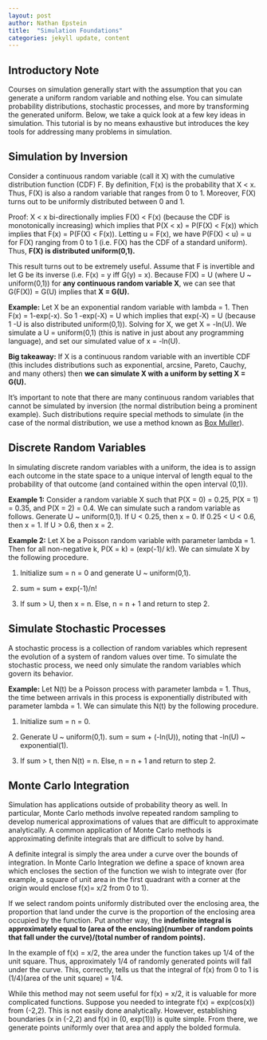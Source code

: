 ```yaml
---
layout: post
author: Nathan Epstein
title:  "Simulation Foundations"
categories: jekyll update, content
---
```


## Introductory Note

Courses on simulation generally start with the assumption that you can generate a uniform random variable and nothing else. You can simulate probability distributions, stochastic processes, and more by transforming the generated uniform. Below, we take a quick look at a few key ideas in simulation. This tutorial is by no means exhaustive but introduces the key tools for addressing many problems in simulation.

## Simulation by Inversion

Consider a continuous random variable (call it X) with the cumulative distribution function (CDF) F. By definition, F(x) is the probability that X < x. Thus, F(X) is also a random variable that ranges from 0 to 1. Moreover, F(X) turns out to be uniformly distributed between 0 and 1.

Proof: X < x bi-directionally implies F(X) < F(x) (because the CDF is monotonically increasing) which implies that P(X < x) = P(F(X) < F(x)) which implies that F(x) = P(F(X) < F(x)). Letting u = F(x), we have P(F(X) < u) = u for F(X) ranging from 0 to 1 (i.e. F(X) has the CDF of a standard uniform). Thus, **F(X) is distributed uniform(0,1).**

This result turns out to be extremely useful. Assume that F is invertible and let G be its inverse (i.e. F(x) = y iff G(y) = x). Because F(X) = U (where U ~ uniform(0,1)) for **any continuous random variable X**, we can see that G(F(X)) = G(U) implies that **X = G(U).**

**Example:** Let X be an exponential random variable with lambda = 1. Then F(x) = 1-exp(-x). So 1 -exp(-X) = U which implies that exp(-X) = U (because 1 -U is also distributed uniform(0,1)). Solving for X, we get X = -ln(U). We simulate a U = uniform(0,1) (this is native in just about any programming language), and set our simulated value of x = -ln(U).

**Big takeaway:** If X is a continuous random variable with an invertible CDF (this includes distributions such as exponential, arcsine, Pareto, Cauchy, and many others) then **we can simulate X with a uniform by setting X = G(U).**

It’s important to note that there are many continuous random variables that cannot be simulated by inversion (the normal distribution being a prominent example). Such distributions require special methods to simulate (in the case of the normal distribution, we use a method known as <a href="http://en.wikipedia.org/wiki/Box%E2%80%93Muller_transform">Box Muller</a>).

## Discrete Random Variables

In simulating discrete random variables with a uniform, the idea is to assign each outcome in the state space to a unique interval of length equal to the probability of that outcome (and contained within the open interval (0,1)).

 **Example 1:** Consider a random variable X such that P(X = 0) = 0.25, P(X = 1) = 0.35, and P(X = 2) = 0.4. We can simulate such a random variable as follows. Generate U ~ uniform(0,1). If U < 0.25, then x = 0. If 0.25 < U < 0.6, then x = 1. If U > 0.6, then x = 2.

 **Example 2:** Let X be a Poisson random variable with parameter lambda = 1. Then for all non-negative k, P(X = k) = (exp(-1)/ k!). We can simulate X by the following procedure.

1) Initialize sum = n = 0 and generate U ~ uniform(0,1).

2) sum = sum + exp(-1)/n!

3) If sum > U, then x = n. Else, n = n + 1 and return to step 2.

## Simulate Stochastic Processes

A stochastic process is a collection of random variables which represent the evolution of a system of random values over time. To simulate the stochastic process, we need only simulate the random variables which govern its behavior.

**Example:** Let N(t) be a Poisson process with parameter lambda = 1. Thus, the time between arrivals in this process is exponentially distributed with parameter lambda = 1. We can simulate this N(t) by the following procedure.

1) Initialize sum = n = 0.

2) Generate U ~ uniform(0,1). sum = sum + (-ln(U)), noting that -ln(U) ~ exponential(1).

 3) If sum > t, then N(t) = n. Else, n = n + 1 and return to step 2.


## Monte Carlo Integration

Simulation has applications outside of probability theory as well. In particular, Monte Carlo methods involve repeated random sampling to develop numerical approximations of values that are difficult to approximate analytically. A common application of Monte Carlo methods is approximating definite integrals that are difficult to solve by hand.

A definite integral is simply the area under a curve over the bounds of integration. In Monte Carlo Integration we define a space of known area which encloses the section of the function we wish to integrate over (for example, a square of unit area in the first quadrant with a corner at the origin would enclose f(x)= x/2 from 0 to 1).

If we select random points uniformly distributed over the enclosing area, the proportion that land under the curve is the proportion of the enclosing area occupied by the function. Put another way, the **indefinite integral is approximately equal to (area of the enclosing)(number of random points that fall under the curve)/(total number of random points).**

In the example of f(x) = x/2, the area under the function takes up 1/4 of the unit square. Thus, approximately 1/4 of randomly generated points will fall under the curve. This, correctly, tells us that the integral of f(x) from 0 to 1 is (1/4)(area of the unit square) = 1/4.

While this method may not seem useful for f(x) = x/2, it is valuable for more complicated functions. Suppose you needed to integrate f(x) = exp(cos(x)) from (-2,2). This is not easily done analytically. However, establishing boundaries (x in (-2,2) and f(x) in (0, exp(1))) is quite simple. From there, we generate points uniformly over that area and apply the bolded formula.